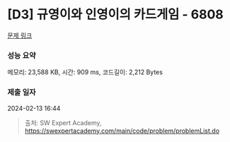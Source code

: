 # [D3] 규영이와 인영이의 카드게임 - 6808 

[문제 링크](https://swexpertacademy.com/main/code/problem/problemDetail.do?contestProbId=AWgv9va6HnkDFAW0) 

### 성능 요약

메모리: 23,588 KB, 시간: 909 ms, 코드길이: 2,212 Bytes

### 제출 일자

2024-02-13 16:44



> 출처: SW Expert Academy, https://swexpertacademy.com/main/code/problem/problemList.do
